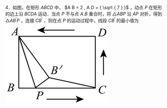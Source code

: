 4．如图，在矩形 $A B C D$ 中， $A B = 2 , A D = { \sqrt { 7 } }$ ，动点 $P$ 在矩形的边上沿 $B  C  D  A$ 运动．当点 $P$ 不与点 $A . B$ 重合时，将 $\triangle A B P$ 沿 $A P$ 对折，得到 $\triangle A B ^ { \prime } P$ ，连接 $C B ^ { \prime }$ ，则在点 $P$ 的运动过程中，线段 $C B ^ { \prime }$ 的最小值为
![](<../../qs_image_DB/专题2-3_八种隐圆类最值问题，圆来如此简单（解析版）/7a57c88d87c75411b20b698a266bcc32e5f19cda3c69e9d79ee9d73c704d8185.jpg>)
